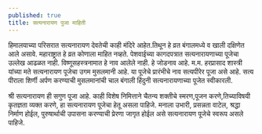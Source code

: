 ```yaml
---
published: true
title: सत्यनारायण पुजा माहिती
---
```



हिमालयाच्या परिसरात सत्यनारायण देवतेची काही मंदिरे आहेत.तिथून हे व्रत बंगालमध्ये व खाली दक्षिणेत आले असावे. महाराष्ट्रात हे व्रत कोणाला माहित नव्हते. पेशवाईच्या कागदपत्रात सत्यनारायणाच्या पूजेचा उल्लेख आढळत नाही. विष्णूसहस्त्रनामात हे नाव आलेले नाही. हे जोडनाव आहे. म.म. हरप्रासाद शास्त्री यांच्या मते सत्यनारायण पूजेचा उगम मुसलमानी आहे. या पूजेचे प्रारंभीचे नाव सत्यपीरेर पूजा असे आहे. सत्य पीराला शिर्णी अर्पण करण्याची मुसलमानांची चाल बंगाली हिंदुनी सत्यनारायणाच्या पूजेत स्वीकारली.  

श्री सत्यनारायण ही सगुण पूजा आहे. काही विशेष निमित्ताने चैतन्य शक्तीचे स्मरण,पूजन करणे,तिच्याविषयी कृतज्ञता व्यक्त करणे, हा सत्यनारायण पूजेचा हेतू असला पाहिजे. मनाला उभारी, प्रसन्नता वाटेल, श्रद्धा निर्माण होईल, पुरुषार्थाची उपासना करण्याची प्रेरणा जागृत होईल असे सत्यनारायण पूजेचे स्वरूप असले पाहिजे.
